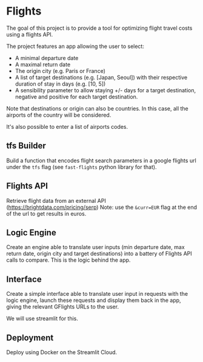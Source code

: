 # Flights

The goal of this project is to provide a tool for optimizing flight travel costs using a flights API.

The project features an app allowing the user to select:

- A minimal departure date
- A maximal return date
- The origin city (e.g. Paris or France)
- A list of target destinations (e.g. [Japan, Seoul]) with their respective duration of stay in days (e.g. [10, 5])
- A sensibility parameter to allow staying +/- days for a target destination, negative and positive for each target destination.

Note that destinations or origin can also be countries. In this case, all the airports of the country will be considered.

It's also possible to enter a list of airports codes.

## tfs Builder

Build a function that encodes flight search parameters in a google flights url under the `tfs` flag (see `fast-flights` python library for that).

## Flights API

Retrieve flight data from an external API (<https://brightdata.com/pricing/serp>)
Note: use the `&curr=EUR` flag at the end of the url to get results in euros.

## Logic Engine

Create an engine able to translate user inputs (min departure date, max return date, origin city and target destinations) into a battery of Flights API calls to compare. This is the logic behind the app.

## Interface

Create a simple interface able to translate user input in requests with the logic engine, launch these requests and display them back in the app, giving the relevant GFlights URLs to the user.

We will use streamlit for this.

## Deployment

Deploy using Docker on the Streamlit Cloud.
